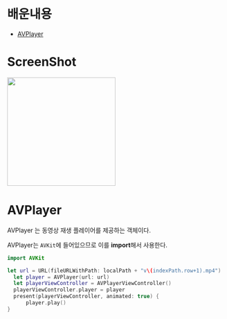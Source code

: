 # 배운내용
- [AVPlayer](#avplayer)

# ScreenShot
<img src="PlayLocalVideo.gif" width="250" />

# AVPlayer
AVPlayer 는 동영상 재생 플레이어를 제공하는 객체이다.  

AVPlayer는 `AVKit`에 들어있으므로 이를 **import**해서 사용한다.  

```swift
import AVKit

let url = URL(fileURLWithPath: localPath + "v\(indexPath.row+1).mp4")
  let player = AVPlayer(url: url)
  let playerViewController = AVPlayerViewController()
  playerViewController.player = player
  present(playerViewController, animated: true) {
      player.play()
}
```

